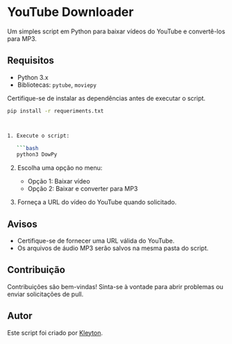 # YouTube Downloader

Um simples script em Python para baixar vídeos do YouTube e convertê-los para MP3.

## Requisitos

- Python 3.x
- Bibliotecas: `pytube`, `moviepy`

Certifique-se de instalar as dependências antes de executar o script.

```bash
pip install -r requeriments.txt



1. Execute o script:

   ```bash
   python3 DowPy
   ```

2. Escolha uma opção no menu:
   - Opção 1: Baixar vídeo
   - Opção 2: Baixar e converter para MP3

3. Forneça a URL do vídeo do YouTube quando solicitado.

## Avisos

- Certifique-se de fornecer uma URL válida do YouTube.
- Os arquivos de áudio MP3 serão salvos na mesma pasta do script.

## Contribuição

Contribuições são bem-vindas! Sinta-se à vontade para abrir problemas ou enviar solicitações de pull.

## Autor

Este script foi criado por [Kleyton](https://github.com/KleytonRomao/).
